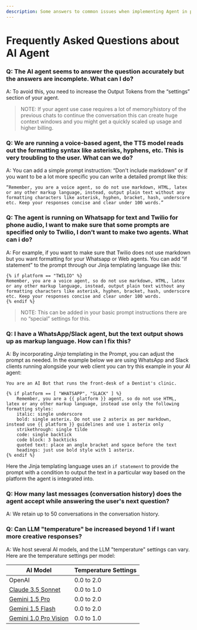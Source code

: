 ```yaml
---
description: Some answers to common issues when implementing Agent in production
---
```


# Frequently Asked Questions about AI Agent

### Q: The AI agent seems to answer the question accurately but the answers are incomplete. What can I do?

A: To avoid this, you need to increase the Output Tokens from the “settings” section of your agent.

> NOTE: If your agent use case requires a lot of memory/history of the previous chats to continue the conversation this can create huge context windows and you might get a quickly scaled up usage and higher billing.

### Q: We are running a voice-based agent, the TTS model reads out the formatting syntax like asterisks, hyphens, etc. This is very troubling to the user. What can we do?

A: You can add a simple prompt instruction: “Don't include markdown” or if you want to be a lot more specific you can write a detailed prompt like this:

```
“Remember, you are a voice agent, so do not use markdown, HTML, latex or any other markup language, instead, output plain text without any formatting characters like asterisk, hyphen, bracket, hash, underscore etc. Keep your responses concise and clear under 100 words.”
```

### Q: The agent is running on Whatsapp for text and Twilio for phone audio, I want to make sure that some prompts are specified only to Twilio, I don’t want to make two agents. What can i do?

A: For example, if you want to make sure that Twilio does not use markdown but you want formatting for your Whatsapp or Web agents. You can add “if statement” to the prompt through our Jinja templating language like this:

```django
{% if platform == "TWILIO" %}
Remember, you are a voice agent, so do not use markdown, HTML, latex or any other markup language, instead, output plain text without any formatting characters like asterisk, hyphen, bracket, hash, underscore etc. Keep your responses concise and clear under 100 words.
{% endif %}
```

> NOTE: This can be added in your basic prompt instructions there are no “special” settings for this.

### Q: I have a WhatsApp/Slack agent, but the text output shows up as markup language. How can I fix this?

A: By incorporating _Jinja_ templating in the Prompt, you can adjust the prompt as needed. In the example below we are using WhatsApp and Slack clients running alongside your web client you can try this example in your AI agent:

```django
You are an AI Bot that runs the front-desk of a Dentist's clinic.

{% if platform == [ "WHATSAPP", "SLACK" ] %}
    Remember, you are a {{ platform }} agent, so do not use HTML, latex or any other markup language, instead use only the following formatting styles: 
    italic: single underscore
    bold: single asterix. Do not use 2 asterix as per markdown, instead use {{ platform }} guidelines and use 1 asterix only
    strikethrough: single tilde
    code: single backtick
    code block: 3 backticks
    quoted text: place an angle bracket and space before the text
    headings: just use bold style with 1 asterix.
{% endif %}
```

Here the Jinja templating language uses an `if statement` to provide the prompt with a condition to output the text in a particular way based on the platform the agent is integrated into.

### Q: How many last messages (conversation history) does the agent accept while answering the user's next question?

A: We retain up to 50 conversations in the conversation history.&#x20;

### Q: Can LLM "temperature" be increased beyond 1 if I want more creative responses?

A: We host several AI models, and the LLM "temperature" settings can vary. Here are the temperature settings per model:&#x20;

| AI Model                                                                                                             | Temperature Settings |
| -------------------------------------------------------------------------------------------------------------------- | -------------------- |
| OpenAI                                                                                                               | 0.0 to 2.0           |
| [Claude 3.5 Sonnet](https://docs.anthropic.com/en/api/complete)                                                      | 0.0 to 1.0           |
| [Gemini 1.5 Pro](https://cloud.google.com/vertex-ai/generative-ai/docs/learn/prompts/adjust-parameter-values)        | 0.0 to 2.0           |
| [Gemini 1.5 Flash](https://cloud.google.com/vertex-ai/generative-ai/docs/learn/prompts/adjust-parameter-values)      | 0.0 to 2.0           |
| [Gemini 1.0 Pro Vision](https://cloud.google.com/vertex-ai/generative-ai/docs/learn/prompts/adjust-parameter-values) | 0.0 to 1.0           |

